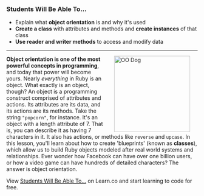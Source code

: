 
### Students Will Be Able To...
* Explain what **object orientation** is and why it's used
* **Create a class** with attributes and methods and **create instances** of that class
* **Use reader and writer methods** to access and modify data

---
<img src="https://s3.amazonaws.com/after-school-assets/oo-dog.png" alt="OO Dog" height="200" align="right" hspace="20"> **Object orientation is one of the most powerful concepts in programming**, and today that power will become yours. Nearly _everything_ in Ruby is an object. What exactly is an object, though? An object is a programming construct comprised of attributes and actions. Its attributes are its data, and its actions are its methods. Take the string `"popcorn"`, for instance. It's an object with a length attribute of 7. That is, you can describe it as having 7 characters in it. It also has actions, or methods like `reverse` and `upcase`. In this lesson, you'll learn about how to create 'blueprints' (known as **classes**), which allow us to build Ruby objects modeled after real world systems and relationships. Ever wonder how Facebook can have over one billion users, or how a video game can have hundreds of detailed characters? The answer is object orientation.

<p data-visibility='hidden'>View <a href='https://learn.co/lessons/hs-oo-intro' title='Students Will Be Able To...'>Students Will Be Able To...</a> on Learn.co and start learning to code for free.</p>

